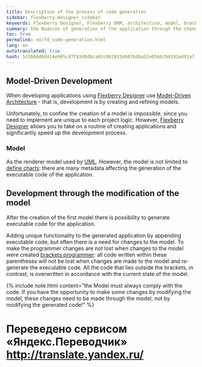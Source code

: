 ```yaml
--- 
title: Description of the process of code generation 
sidebar: flexberry-designer_sidebar 
keywords: Flexberry Designer, Flexberry ORM, architecture, model, brackets programmer 
summary: the Nuances of generation of the application through the change chart 
toc: true 
permalink: en/fd_code-generation.html 
lang: en 
autotranslated: true 
hash: 5c5b66d60414e905c47f83d0dbca82c00293346076dba52e0566294292e491af 
--- 
```


## Model-Driven Development 

When developing applications using [Flexberry Designer](fd_landing_page.html) use [Model-Driven Architecture](https://ru.wikipedia.org/wiki/Model_Driven_Architecture) - that is, development is by creating and refining models. 

Unfortunately, to confine the creation of a model is impossible, since you need to implement are unique to each project logic. However, [Flexberry Designer](fd_landing_page.html) allows you to take on a routine of creating applications and significantly speed up the development process. 

### Model 

As the renderer model used by [UML](http://ru.wikipedia.org/wiki/UML). However, the model is not limited to [define charts](fd_editing-diagram.html): there are many metadata affecting the generation of the executable code of the application. 

## Development through the modification of the model 

After the creation of the first model there is possibility to generate executable code for the application. 

Adding unique functionality to the generated application by appending executable code, but often there is a need for changes to the model. To make the programmer changes are not lost when changes to the model were created [brackets programmer](fo_programmer-brackets.html): all code written within these parentheses will not be lost when changes are made to the model and re-generate the executable code. All the code that lies outside the brackets, in contrast, is overwritten in accordance with the current state of the model. 

{% include note.html content="the Model must always comply with the code. If you have the opportunity to make some changes by modifying the model, these changes need to be made through the model, not by modifying the generated code!" %} 



 # Переведено сервисом «Яндекс.Переводчик» http://translate.yandex.ru/